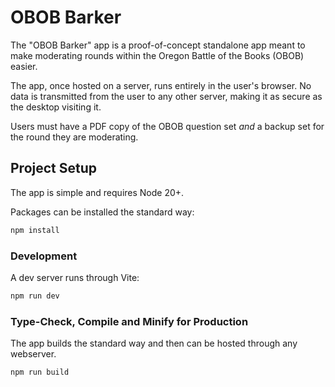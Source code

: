 # OBOB Barker

The "OBOB Barker" app is a proof-of-concept standalone app meant to make moderating rounds within the Oregon Battle of the Books (OBOB) easier.

The app, once hosted on a server, runs entirely in the user's browser. No data is transmitted from the user to any other server, making it as secure as the desktop visiting it.

Users must have a PDF copy of the OBOB question set _and_ a backup set for the round they are moderating.

## Project Setup

The app is simple and requires Node 20+.

Packages can be installed the standard way:
 
```sh
npm install
```

### Development

A dev server runs through Vite:

```sh
npm run dev
```

### Type-Check, Compile and Minify for Production

The app builds the standard way and then can be hosted through any webserver.
```sh
npm run build
```